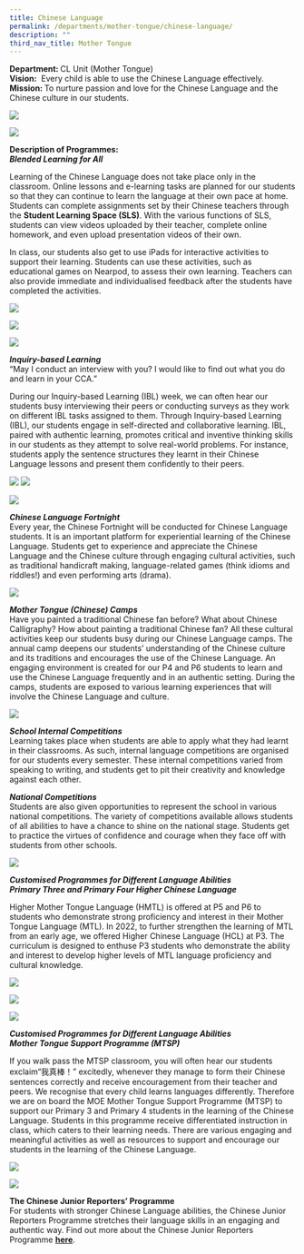```yaml
---
title: Chinese Language
permalink: /departments/mother-tongue/chinese-language/
description: ""
third_nav_title: Mother Tongue
---
```

<p><strong>Department:&nbsp;</strong>CL Unit (Mother Tongue)<br><strong>Vision:</strong>&nbsp; Every child is able to use the Chinese Language effectively.<br><strong>Mission:&nbsp;</strong>To nurture passion and love for the Chinese Language and the Chinese culture in our students.</p>
<img src="/images/2023%20Photos/cl_banner%201.PNG"><p>
<img src="/images/2023%20Photos/cl_banner%202.jpg">
</p><p><strong>Description of Programmes:<br></strong><strong><em>Blended Learning for All</em></strong></p>
<p>Learning of the Chinese Language does not take place only in the classroom. Online lessons and e-learning tasks are planned for our students so that they can continue to learn the language at their own pace at home. Students can complete assignments set by their Chinese teachers through the&nbsp;<strong>Student Learning Space (SLS)</strong>. With the various functions of SLS, students can view videos uploaded by their teacher, complete online homework, and even upload presentation videos of their own.</p>
<p>In class, our students also get to use iPads for interactive activities to support their learning. Students can use these activities, such as educational games on Nearpod, to assess their own learning. Teachers can also provide immediate and individualised feedback after the students have completed the activities.</p>
<img src="/images/2023%20Photos/cl_blended%20learning%201.jpg"><p>
<img src="/images/2023%20Photos/cl_blended%20learning%202.jpg"></p><p>
<img src="/images/2023%20Photos/cl_blended%20learning%203.jpg">
</p><p><strong><em>Inquiry-based Learning<br></em></strong>“May I conduct an interview with you? I would like to find out what you do and learn in your CCA.”&nbsp;</p>
<p>During our Inquiry-based Learning (IBL) week, we can often hear our students busy interviewing their peers or conducting surveys as they work on different IBL tasks assigned to them. Through Inquiry-based Learning (IBL), our students engage in self-directed and collaborative learning. IBL, paired with authentic learning, promotes critical and inventive thinking skills in our students as they attempt to solve real-world problems. For instance, students apply the sentence structures they learnt in their Chinese Language lessons and present them confidently to their peers.</p>
<img src="/images/chinese2.png"> <img src="/images/2023%20Photos/cl_ibl%201.jpg"> <p>
<img src="/images/2023%20Photos/cl_ibl%202.jpg">
</p><p><strong><em>Chinese Language Fortnight<br></em></strong>Every year, the Chinese Fortnight will be conducted for Chinese Language students. It is an important platform for experiential learning of the Chinese Language. Students get to experience and appreciate the Chinese Language and the Chinese culture through engaging cultural activities, such as traditional handicraft making, language-related games (think&nbsp;idioms and riddles!) and even performing arts (drama).</p>
<img src="/images/CL-Fortnight-2-2048x1536.jpg">
<p><strong><em>Mother Tongue (Chinese) Camps<br></em></strong>Have you painted a traditional Chinese fan before? What about Chinese Calligraphy?&nbsp;How about painting a traditional Chinese fan? All these cultural activities keep our students busy during our Chinese Language camps. The annual camp deepens our students’ understanding of the Chinese culture and its traditions and encourages the use of the Chinese Language. An engaging environment is created for our P4 and P6 students to learn and use the Chinese Language frequently and in an authentic setting. During the camps, students are exposed to various learning experiences that will involve the Chinese Language and culture.</p>
<img src="/images/chinese3.png">
<p><strong><em>School Internal Competitions<br></em></strong>Learning takes place when students are able to apply what they had learnt in their classrooms. As such, internal language competitions are organised for our students every semester. These internal competitions varied from speaking to writing, and students get to pit their creativity and knowledge against each other.</p>

<p><strong><em>National Competitions<br></em></strong>Students are also given opportunities to represent the school in various national competitions. The variety of competitions available allows students of all abilities to have a chance to shine on the national stage. Students get to practice the virtues of confidence and courage when they face off with students from other schools.</p>
<img src="/images/2023%20Photos/cl_external%20competition_cl.jpg">
<p><strong><em>Customised Programmes for Different Language Abilities<br></em></strong><strong><em>Primary Three and Primary Four Higher Chinese Language&nbsp;</em></strong></p>
<p>Higher Mother Tongue Language (HMTL) is offered at P5 and P6 to students who demonstrate strong proficiency and interest in their Mother Tongue Language (MTL). In 2022, to further strengthen the learning of MTL from an early age, we offered Higher Chinese Language (HCL) at P3.&nbsp;The curriculum is designed to enthuse P3 students who demonstrate the ability and interest to develop higher levels of MTL language proficiency and cultural knowledge.&nbsp;</p>
<img src="/images/2023%20Photos/cl_hcl%201.jpg"><p>
<img src="/images/2023%20Photos/cl_hcl%202.jpg"></p><p> <img src="/images/2023%20Photos/cl_hcl%203.jpg">
</p><p><strong><em>Customised Programmes for Different Language Abilities<br></em></strong><strong><em>Mother Tongue Support Programme (MTSP)</em></strong></p>
<p>If you walk pass the MTSP classroom, you will often hear our students exclaim“我真棒！” excitedly, whenever they manage to form their Chinese sentences correctly and receive encouragement from their teacher and peers. We recognise that every child learns languages differently. Therefore we are on board the MOE Mother Tongue Support Programme (MTSP) to support our Primary 3 and Primary 4 students in the learning of the Chinese Language. Students in this programme receive differentiated instruction in class, which caters to their learning needs. There are various engaging and meaningful activities as well as resources to support and encourage our students in the learning of the Chinese Language.</p>
<img src="/images/2023%20Photos/cl_mtsp%201.jpg"><p><img src="/images/2023%20Photos/cl_mtsp%202.jpg">
</p><p><strong>The Chinese Junior Reporters’ Programme<br></strong>For students with stronger Chinese Language abilities, the Chinese Junior Reporters Programme stretches their language skills in an engaging and authentic way. Find out more about the Chinese Junior Reporters Programme&nbsp;<a href="/our-distinctive-programmes/chinese-junior-reporters/"><strong>here</strong></a>.</p>